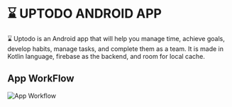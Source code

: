 # &#x231b; UPTODO ANDROID APP
&#x231b; Uptodo is an Android app that will help you manage time, achieve goals, develop habits, manage tasks, and complete them as a team. It is made in Kotlin language, firebase as the backend, and room for local cache. 

## App WorkFlow
<picture>
  <source media="(prefers-color-scheme: dark)" srcset="https://github.com/Tanmayvaity/UPTODO/assets/72547713/b1af1c74-842f-4310-8562-53c283781776">
  <source media="(prefers-color-scheme: light)" srcset="https://github.com/Tanmayvaity/UPTODO/assets/72547713/82da179e-954f-4c40-afca-5b6b5b6ef105#gh-light-mode-only">
  <img alt="App Workflow" >
</picture>








